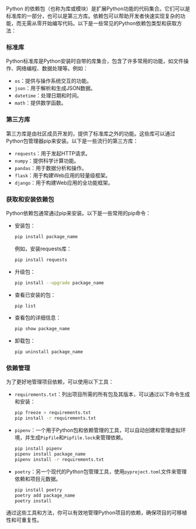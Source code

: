 Python 的依赖包（也称为库或模块）是扩展Python功能的代码集合。它们可以是标准库的一部分，也可以是第三方库。依赖包可以帮助开发者快速实现复杂的功能，而无需从零开始编写代码。以下是一些常见的Python依赖包类型和获取方法：

### 标准库
Python标准库是Python安装时自带的库集合，包含了许多常用的功能，如文件操作、网络编程、数据处理等。例如：
- `os`：提供与操作系统交互的功能。
- `json`：用于解析和生成JSON数据。
- `datetime`：处理日期和时间。
- `math`：提供数学函数。

### 第三方库
第三方库是由社区成员开发的，提供了标准库之外的功能。这些库可以通过Python包管理器pip来安装。以下是一些流行的第三方库：
- `requests`：用于发起HTTP请求。
- `numpy`：提供科学计算功能。
- `pandas`：用于数据分析和操作。
- `flask`：用于构建Web应用的轻量级框架。
- `django`：用于构建Web应用的全功能框架。

### 获取和安装依赖包
Python依赖包通常通过pip来安装。以下是一些常用的pip命令：
- 安装包：
  ```bash
  pip install package_name
  ```
  例如，安装requests库：
  ```bash
  pip install requests
  ```
- 升级包：
  ```bash
  pip install --upgrade package_name
  ```
- 查看已安装的包：
  ```bash
  pip list
  ```
- 查看包的详细信息：
  ```bash
  pip show package_name
  ```
- 卸载包：
  ```bash
  pip uninstall package_name
  ```

### 依赖管理
为了更好地管理项目依赖，可以使用以下工具：
- `requirements.txt`：列出项目所需的所有包及其版本，可以通过以下命令生成和安装：
  ```bash
  pip freeze > requirements.txt
  pip install -r requirements.txt
  ```
- `pipenv`：一个用于Python包和依赖管理的工具，可以自动创建和管理虚拟环境，并生成`Pipfile`和`Pipfile.lock`来管理依赖。
  ```bash
  pip install pipenv
  pipenv install package_name
  pipenv install -r requirements.txt
  ```
- `poetry`：另一个现代的Python包管理工具，使用`pyproject.toml`文件来管理依赖和项目元数据。
  ```bash
  pip install poetry
  poetry add package_name
  poetry install
  ```

通过这些工具和方法，你可以有效地管理Python项目的依赖，确保项目的可移植性和可重复性。